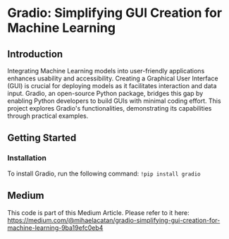 # Gradio: Simplifying GUI Creation for Machine Learning

## Introduction
Integrating Machine Learning models into user-friendly applications enhances usability and accessibility. Creating a Graphical User Interface (GUI) is crucial for deploying models as it facilitates interaction and data input. Gradio, an open-source Python package, bridges this gap by enabling Python developers to build GUIs with minimal coding effort. This project explores Gradio's functionalities, demonstrating its capabilities through practical examples.

## Getting Started
### Installation
To install Gradio, run the following command:
```!pip install gradio```

## Medium
This code is part of this Medium Article. Please refer to it here: https://medium.com/@mihaelacatan/gradio-simplifying-gui-creation-for-machine-learning-9ba19efc0eb4
